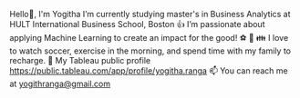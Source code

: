 Hello👋, I'm Yogitha 
I’m currently studying master's in Business Analytics at HULT International Business School, Boston
👍 I’m passionate about applying Machine Learning to create an impact for the good!
⚽ 🏃 👪 I love to watch soccer, exercise in the morning, and spend time with my family to recharge.
📂 My Tableau public profile https://public.tableau.com/app/profile/yogitha.ranga
📫 You can reach me at yogithranga@gmail.com
